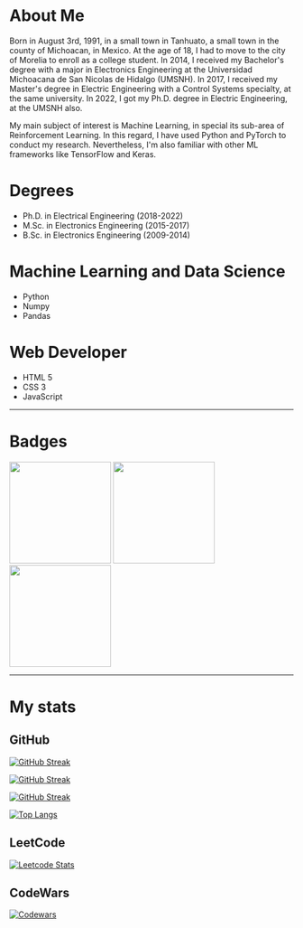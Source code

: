 <!-- # Bal Cortex -->

# About Me

<!-- <img style='float: left; margin: 0px 20px 5px 0px;'  src='./img/bal_phd_photo.jpg' width=150/> -->

Born in August 3rd, 1991, in a small town in Tanhuato, a small town in the county of Michoacan, in Mexico. At the age of 18, I had to move to the city of Morelia to enroll as a college student. In 2014, I received my Bachelor's degree with a major in Electronics Engineering at the Universidad Michoacana de San Nicolas de Hidalgo (UMSNH). In 2017, I received my Master's degree in Electric Engineering with a Control Systems specialty, at the same university. In 2022, I got my Ph.D. degree in Electric Engineering, at the UMSNH also.

My main subject of interest is Machine Learning, in special its sub-area of Reinforcement Learning. In this regard, I have used Python and PyTorch to conduct my research. Nevertheless, I'm also familiar with other ML frameworks like TensorFlow and Keras.

# Degrees

* Ph.D. in Electrical Engineering (2018-2022)
* M.Sc. in Electronics Engineering (2015-2017)
* B.Sc. in Electronics Engineering (2009-2014)

# Machine Learning and Data Science

* Python
* Numpy
* Pandas

# Web Developer

* HTML 5
* CSS 3
* JavaScript

---

# Badges

<a href='https://www.credly.com/badges/bf3437ed-8755-42a4-8d4d-944e41ac151d/public_url'><img src='https://images.credly.com/images/d41de2b7-cbc2-47ec-bcf1-ebecbe83872f/GCC_badge_DA_1000x1000.png' width=180 /></a>
<a href='https://www.credly.com/badges/bf3437ed-8755-42a4-8d4d-944e41ac151d/public_url'><img src='https://images.credly.com/images/9267a387-1a51-4ebe-8c05-976a5ec4c3d0/image.png' width=180 /></a>
<a href='https://www.credly.com/badges/40e504c8-b856-4fcf-8f40-0afa93d13157/public_url'><img src='https://images.credly.com/images/dfcd0d51-de72-4e1c-8f8c-11dad7711124/image.png' width=180 /> </a>

---
# My stats

## GitHub

[![GitHub Streak](https://streak-stats.demolab.com?user=balcortex&mode=weekly&hide_current_streak=true&hide_longest_streak=true&theme=dark&background=000000)](https://git.io/streak-stats)

[![GitHub Streak](http://github-readme-streak-stats.herokuapp.com?user=balcortex&theme=dark&background=000000&hide_total_contributions=true)](https://git.io/streak-stats)

[![GitHub Streak](http://github-readme-streak-stats.herokuapp.com?user=balcortex&theme=dark&background=000000&mode=weekly&hide_total_contributions=true)](https://git.io/streak-stats)

[![Top Langs](https://github-readme-stats.vercel.app/api/top-langs/?username=balcortex&layout=compact&theme=vision-friendly-dark&hide=jupyter%20notebook&card_width=498)](https://github.com/anuraghazra/github-readme-stats)

## LeetCode

[![Leetcode Stats](https://leetcard.jacoblin.cool/balcortex?theme=dark&ext=heatmap)](https://leetcode.com/balcortex)
<!--- https://github.com/JacobLinCool/LeetCode-Stats-Card -->


## CodeWars


[![Codewars](https://github.r2v.ch/codewars?user=balcortex&top_languages=true&hide_clan=true&theme=dark&stroke=white)](https://www.codewars.com/users/balcortex)
<!--- https://github.com/DiniFarb/codewars_readme_stats -->


